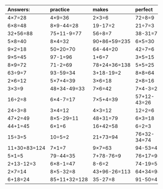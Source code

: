| Answers: | practice | makes | perfect | ! |
| :--- | :--- | :--- | :--- | :--- |
| 4×7=28 | 4×9=36 | 2×3=6 | 72÷8=9 | 89-34=55 | 
| 6×8=48 | 8×9-44=28 | 19-17=2 | 21÷7=3 | 64÷8=8 | 
| 32+56=88 | 75+11-9=77 | 56÷8=7 | 38-31=7 | 14-6=8 | 
| 5×8=40 | 8×4=32 | 90+86+59=235 | 6×5=30 | 72-60=12 | 
| 9×2=18 | 50+20=70 | 64-44=20 | 42÷7=6 | 6×4=24 | 
| 9×5=45 | 97-1=96 | 1+6=7 | 3×5=15 | 45+24=69 | 
| 8×9=72 | 71-2=69 | 78+24+36=138 | 5×5=25 | 81+45-47=79 | 
| 63÷9=7 | 93-59=34 | 3+18-19=2 | 8×8=64 | 5×9=45 | 
| 2×6=12 | 5×7+4=39 | 3×6=18 | 2×8=16 | 18+2=20 | 
| 3×3=9 | 48+34-49=33 | 7×6=42 | 7×4-3=25 | 2×9=18 | 
| 16÷2=8 | 6×4-7=17 | 7×5+4=39 | 57+12-43=26 | 9×3=27 | 
| 24÷3=8 | 3×4=12 | 4×3=12 | 12÷2=6 | 78+23+76=177 | 
| 47+2=49 | 8×5-29=11 | 48+31=79 | 6×3=18 | 28÷7=4 | 
| 44+1=45 | 6×1=6 | 16+42=58 | 6÷2=3 | 86-78=8 | 
| 15÷3=5 | 10÷5=2 | 21+73=94 | 76+32-34=74 | 56+34-6=84 | 
| 11+30+83=124 | 7×1=7 | 9×7=63 | 94-53=41 | 18÷3=6 | 
| 5×1=5 | 79-44=35 | 7+78-76=9 | 76+17=93 | 6×2+32=44 | 
| 2+13-12=3 | 6×8-1=47 | 8-6=2 | 74-19=55 | 64+5=69 | 
| 2×7=14 | 8×5-32=8 | 43+96-26=113 | 64+34=98 | 1×9=9 | 
| 6+18=24 | 85+11+32=128 | 35-27=8 | 91-50=41 | 7×8=56 | 
